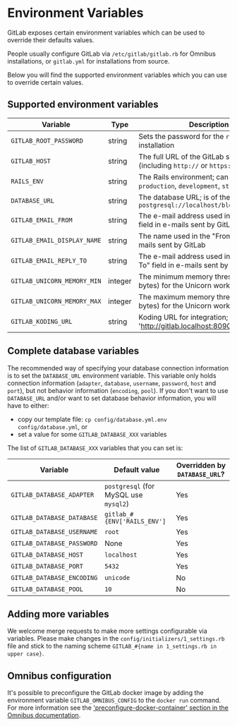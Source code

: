 # Environment Variables

GitLab exposes certain environment variables which can be used to override
their defaults values.

People usually configure GitLab via `/etc/gitlab/gitlab.rb` for Omnibus
installations, or `gitlab.yml` for installations from source.

Below you will find the supported environment variables which you can use to
override certain values.

## Supported environment variables

Variable | Type | Description
-------- | ---- | -----------
`GITLAB_ROOT_PASSWORD`      | string | Sets the password for the `root` user on installation
`GITLAB_HOST`               | string | The full URL of the GitLab server (including `http://` or `https://`)
`RAILS_ENV`                 | string | The Rails environment; can be one of `production`, `development`, `staging` or `test`
`DATABASE_URL`              | string | The database URL; is of the form: `postgresql://localhost/blog_development`
`GITLAB_EMAIL_FROM`         | string | The e-mail address used in the "From" field in e-mails sent by GitLab
`GITLAB_EMAIL_DISPLAY_NAME` | string | The name used in the "From" field in e-mails sent by GitLab
`GITLAB_EMAIL_REPLY_TO`     | string | The e-mail address used in the "Reply-To" field in e-mails sent by GitLab
`GITLAB_UNICORN_MEMORY_MIN` | integer | The minimum memory threshold (in bytes) for the Unicorn worker killer
`GITLAB_UNICORN_MEMORY_MAX` | integer | The maximum memory threshold (in bytes) for the Unicorn worker killer
`GITLAB_KODING_URL`         | string | Koding URL for integration; is of the form: 'http://gitlab.localhost:8090'

## Complete database variables

The recommended way of specifying your database connection information is to set
the `DATABASE_URL` environment variable. This variable only holds connection
information (`adapter`, `database`, `username`, `password`, `host` and `port`),
but not behavior information (`encoding`, `pool`). If you don't want to use
`DATABASE_URL` and/or want to set database behavior information, you will have
to either:

- copy our template file: `cp config/database.yml.env config/database.yml`, or
- set a value for some `GITLAB_DATABASE_XXX` variables

The list of `GITLAB_DATABASE_XXX` variables that you can set is:

Variable | Default value | Overridden by `DATABASE_URL`?
-------- | ------------- | -----------------------------
`GITLAB_DATABASE_ADAPTER`   | `postgresql` (for MySQL use `mysql2`) | Yes
`GITLAB_DATABASE_DATABASE`  | `gitlab_#{ENV['RAILS_ENV']`           | Yes
`GITLAB_DATABASE_USERNAME`  | `root`                                | Yes
`GITLAB_DATABASE_PASSWORD`  | None                                  | Yes
`GITLAB_DATABASE_HOST`      | `localhost`                           | Yes
`GITLAB_DATABASE_PORT`      | `5432`                                | Yes
`GITLAB_DATABASE_ENCODING`  | `unicode`                             | No
`GITLAB_DATABASE_POOL`      | `10`                                  | No

## Adding more variables

We welcome merge requests to make more settings configurable via variables.
Please make changes in the `config/initializers/1_settings.rb` file and stick
to the naming scheme `GITLAB_#{name in 1_settings.rb in upper case}`.

## Omnibus configuration

It's possible to preconfigure the GitLab docker image by adding the environment
variable `GITLAB_OMNIBUS_CONFIG` to the `docker run` command.
For more information see the ['preconfigure-docker-container' section in the Omnibus documentation](http://docs.gitlab.com/omnibus/docker/#preconfigure-docker-container).
